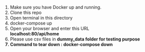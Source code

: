 1. Make sure you have Docker up and running. <br>
2. Clone this repo <br>
3. Open terminal in this directory <br>
4. docker-compose up <br>
5. Open your browser and enter this URL <br>
   <b>localhost:80/api/home</b> <br>
6. Please use csv files in <b>dummy_data folder<b> for testing purpose<br>
7. Command to tear down : docker-compose down <br>
